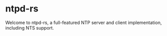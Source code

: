 # ntpd-rs

Welcome to ntpd-rs, a full-featured NTP server and client implementation,
including NTS support.
